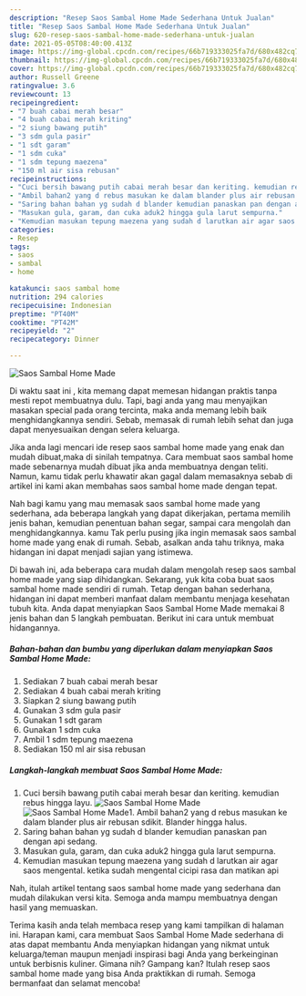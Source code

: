 ```yaml
---
description: "Resep Saos Sambal Home Made Sederhana Untuk Jualan"
title: "Resep Saos Sambal Home Made Sederhana Untuk Jualan"
slug: 620-resep-saos-sambal-home-made-sederhana-untuk-jualan
date: 2021-05-05T08:40:00.413Z
image: https://img-global.cpcdn.com/recipes/66b719333025fa7d/680x482cq70/saos-sambal-home-made-foto-resep-utama.jpg
thumbnail: https://img-global.cpcdn.com/recipes/66b719333025fa7d/680x482cq70/saos-sambal-home-made-foto-resep-utama.jpg
cover: https://img-global.cpcdn.com/recipes/66b719333025fa7d/680x482cq70/saos-sambal-home-made-foto-resep-utama.jpg
author: Russell Greene
ratingvalue: 3.6
reviewcount: 13
recipeingredient:
- "7 buah cabai merah besar"
- "4 buah cabai merah kriting"
- "2 siung bawang putih"
- "3 sdm gula pasir"
- "1 sdt garam"
- "1 sdm cuka"
- "1 sdm tepung maezena"
- "150 ml air sisa rebusan"
recipeinstructions:
- "Cuci bersih bawang putih cabai merah besar dan keriting. kemudian rebus hingga layu."
- "Ambil bahan2 yang d rebus masukan ke dalam blander plus air rebusan sdikit. Blander hingga halus."
- "Saring bahan bahan yg sudah d blander kemudian panaskan pan dengan api sedang."
- "Masukan gula, garam, dan cuka aduk2 hingga gula larut sempurna."
- "Kemudian masukan tepung maezena yang sudah d larutkan air agar saos mengental. ketika sudah mengental cicipi rasa dan matikan api"
categories:
- Resep
tags:
- saos
- sambal
- home

katakunci: saos sambal home 
nutrition: 294 calories
recipecuisine: Indonesian
preptime: "PT40M"
cooktime: "PT42M"
recipeyield: "2"
recipecategory: Dinner

---
```



![Saos Sambal Home Made](https://img-global.cpcdn.com/recipes/66b719333025fa7d/680x482cq70/saos-sambal-home-made-foto-resep-utama.jpg)

Di waktu  saat ini , kita memang dapat memesan hidangan praktis tanpa mesti repot membuatnya dulu. Tapi, bagi anda yang mau menyajikan masakan special pada orang tercinta, maka anda memang lebih baik menghidangkannya sendiri. Sebab, memasak di rumah lebih sehat dan juga dapat menyesuaikan dengan selera keluarga.

Jika anda lagi mencari ide resep saos sambal home made yang enak dan mudah dibuat,maka di sinilah tempatnya. Cara membuat saos sambal home made  sebenarnya mudah dibuat jika anda membuatnya dengan teliti. Namun, kamu tidak perlu khawatir akan gagal dalam memasaknya 
sebab di artikel ini kami akan membahas saos sambal home made dengan tepat.  



Nah bagi kamu yang mau memasak saos sambal home made yang sederhana, ada beberapa langkah yang dapat dikerjakan, pertama memilih jenis bahan, kemudian penentuan bahan segar, sampai cara mengolah dan menghidangkannya. kamu Tak perlu pusing jika ingin memasak saos sambal home made yang enak di rumah. Sebab, asalkan anda  tahu triknya, maka hidangan ini dapat menjadi sajian yang istimewa.

Di bawah ini, ada beberapa cara mudah dalam mengolah resep saos sambal home made yang siap dihidangkan. Sekarang, yuk kita coba buat saos sambal home made sendiri di rumah. Tetap dengan bahan sederhana, hidangan ini dapat memberi manfaat dalam membantu menjaga kesehatan tubuh kita. Anda dapat menyiapkan Saos Sambal Home Made memakai 8 jenis bahan dan 5 langkah pembuatan. Berikut ini cara untuk membuat hidangannya.

<!--inarticleads1-->

##### Bahan-bahan dan bumbu yang diperlukan dalam menyiapkan Saos Sambal Home Made:

1. Sediakan 7 buah cabai merah besar
1. Sediakan 4 buah cabai merah kriting
1. Siapkan 2 siung bawang putih
1. Gunakan 3 sdm gula pasir
1. Gunakan 1 sdt garam
1. Gunakan 1 sdm cuka
1. Ambil 1 sdm tepung maezena
1. Sediakan 150 ml air sisa rebusan




<!--inarticleads2-->

##### Langkah-langkah membuat Saos Sambal Home Made:

1. Cuci bersih bawang putih cabai merah besar dan keriting. kemudian rebus hingga layu.
<img src="https://img-global.cpcdn.com/steps/4e5a033e153127a3/160x128cq70/saos-sambal-home-made-langkah-memasak-1-foto.jpg" alt="Saos Sambal Home Made"><img src="https://img-global.cpcdn.com/steps/fb8079bd95c2ff9e/160x128cq70/saos-sambal-home-made-langkah-memasak-1-foto.jpg" alt="Saos Sambal Home Made">1. Ambil bahan2 yang d rebus masukan ke dalam blander plus air rebusan sdikit. Blander hingga halus.
1. Saring bahan bahan yg sudah d blander kemudian panaskan pan dengan api sedang.
1. Masukan gula, garam, dan cuka aduk2 hingga gula larut sempurna.
1. Kemudian masukan tepung maezena yang sudah d larutkan air agar saos mengental. ketika sudah mengental cicipi rasa dan matikan api




Nah, itulah artikel tentang  saos sambal home made  yang sederhana dan mudah dilakukan versi kita. Semoga anda mampu membuatnya dengan hasil yang memuaskan. 

Terima kasih anda telah membaca resep yang kami tampilkan di halaman ini. Harapan kami, cara membuat  Saos Sambal Home Made sederhana di atas dapat membantu Anda menyiapkan hidangan yang nikmat untuk keluarga/teman maupun menjadi inspirasi bagi Anda yang berkeinginan untuk berbisnis kuliner. Gimana nih? Gampang kan? Itulah resep saos sambal home made yang bisa Anda praktikkan di rumah. Semoga bermanfaat dan selamat mencoba!

